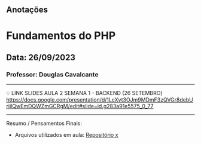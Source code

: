 ## Anotações

# Fundamentos do PHP

## Data: 26/09/2023

### Professor: Douglas Cavalcante

---

💡 LINK SLIDES AULA 2 SEMANA 1 - BACKEND (26 SETEMBRO)
https://docs.google.com/presentation/d/1LcXvt3OJm9MDmF3zQVGr8debUrjjlQwEmDQWZmGCRgM/edit#slide=id.g283a91e5575_0_77

---

Resumo / Pensamentos Finais:

- Arquivos utilizados em aula: [Repositório x]()
